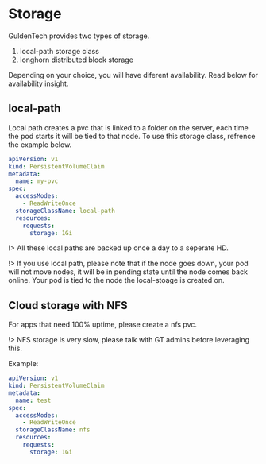 # Storage

GuldenTech provides two types of storage.

1. local-path storage class
2. longhorn distributed block storage

Depending on your choice, you will have diferent availability. Read below for availability insight.

## local-path

Local path creates a pvc that is linked to a folder on the server, each time the pod starts it will be tied to that node. To use this storage class, refrence the example below.

```yaml
apiVersion: v1
kind: PersistentVolumeClaim
metadata:
  name: my-pvc
spec:
  accessModes:
    - ReadWriteOnce
  storageClassName: local-path
  resources:
    requests:
      storage: 1Gi
```

!> All these local paths are backed up once a day to a seperate HD.

!> If you use local path, please note that if the node goes down, your pod will not move nodes, it will be in pending state until the node comes back online. Your pod is tied to the node the local-stoage is created on.

##  Cloud storage with NFS

For apps that need 100% uptime, please create a nfs pvc.

!> NFS storage is very slow, please talk with GT admins before leveraging this.

Example:
```yaml
apiVersion: v1
kind: PersistentVolumeClaim
metadata:
  name: test
spec:
  accessModes:
    - ReadWriteOnce
  storageClassName: nfs
  resources:
    requests:
      storage: 1Gi
```
